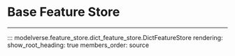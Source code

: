 # Base Feature Store
---

::: modelverse.feature_store.dict_feature_store.DictFeatureStore
    rendering:
        show_root_heading: true
        members_order: source


